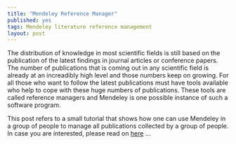 ```yaml
---
title: "Mendeley Reference Manager"
published: yes
tags: Mendeley literature reference management
layout: post
---
```



The distribution of knowledge in most scientific fields is still based on the publication of the latest findings in journal articles or conference papers. The number of publications that is coming out in any scientific field is already at an increadibly high level and those numbers keep on growing. For all those who want to follow the latest publications must have tools available who help to cope with these huge numbers of publications. These tools are called reference managers and Mendeley is one possible instance of such a software program. 

This post refers to a small tutorial that shows how one can use Mendeley in a group of people to manage all publications collected by a group of people. In case you are interested, please read on [here](https://charlotte-ngs.github.io/MendeleyUsage/20180813_mendeley_reference_manager.html) ...
